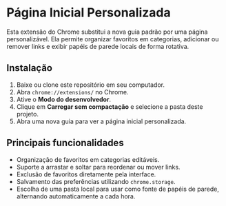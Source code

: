 # Página Inicial Personalizada

Esta extensão do Chrome substitui a nova guia padrão por uma página personalizável. Ela permite organizar favoritos em categorias, adicionar ou remover links e exibir papéis de parede locais de forma rotativa.

## Instalação
1. Baixe ou clone este repositório em seu computador.
2. Abra `chrome://extensions/` no Chrome.
3. Ative o **Modo do desenvolvedor**.
4. Clique em **Carregar sem compactação** e selecione a pasta deste projeto.
5. Abra uma nova guia para ver a página inicial personalizada.

## Principais funcionalidades
- Organização de favoritos em categorias editáveis.
- Suporte a arrastar e soltar para reordenar ou mover links.
- Exclusão de favoritos diretamente pela interface.
- Salvamento das preferências utilizando `chrome.storage`.
- Escolha de uma pasta local para usar como fonte de papéis de parede, alternando automaticamente a cada hora.

